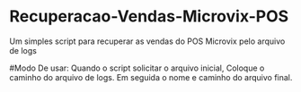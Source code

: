 # Recuperacao-Vendas-Microvix-POS
Um simples script para recuperar as vendas do POS Microvix pelo arquivo de logs


#Modo De usar:
Quando o script solicitar o arquivo inicial, Coloque o caminho do arquivo de logs.
Em seguida o nome e caminho do arquivo final.
